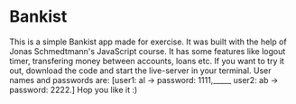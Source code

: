 # Bankist

This is a simple Bankist app made for exercise. It was built with the help of Jonas Schmedtmann's JavaScript course. It has some features like logout timer, transfering money between accounts, loans etc. If you want to try it out, download the code and start the live-server in your terminal. User names and passwords are:
[user1: al -> password: 1111,_____
user2: ab -> password: 2222.]
Hop you like it :)
